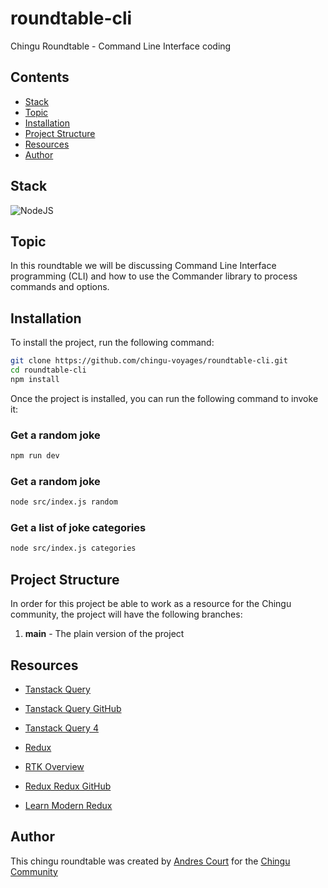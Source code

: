 # roundtable-cli
Chingu Roundtable - Command Line Interface coding

## Contents

- [Stack](#stack)
- [Topic](#topic)
- [Installation](#installation)
- [Project Structure](#project-structure)
- [Resources](#resources)
- [Author](#author)

## Stack

![NodeJS](https://img.shields.io/badge/node.js-6DA55F?style=for-the-badge&logo=node.js&logoColor=white)


## Topic

In this roundtable we will be discussing Command Line Interface programming (CLI) and how to use the Commander library to process commands and options.

## Installation

To install the project, run the following command:

```bash
git clone https://github.com/chingu-voyages/roundtable-cli.git
cd roundtable-cli
npm install
```

Once the project is installed, you can run the following command to invoke it:

### Get a random joke
```bash
npm run dev
```

### Get a random joke
```bash
node src/index.js random
```

### Get a list of joke categories
```bash
node src/index.js categories
```

## Project Structure

In order for this project be able to work as a resource for the Chingu community, the project will have the following branches:

1. **main** - The plain version of the project


## Resources

- [Tanstack Query](https://tanstack.com/query/latest)
- [Tanstack Query GitHub](https://github.com/tanstack/query)
- [Tanstack Query 4](https://youtu.be/SPPQm0dvEes?si=PGFzu5XkffyiThDl)

- [Redux](https://redux-toolkit.js.org/)
- [RTK Overview](https://redux-toolkit.js.org/rtk-query/overview)
- [Redux Redux GitHub](https://github.com/reduxjs/redux)
- [Learn Modern Redux](https://youtu.be/9zySeP5vH9c?si=SQr2IQwXI1_1m-RO)


## Author

This chingu roundtable was created by [Andres Court](https://github.com/alcb1310) for the [Chingu Community](https://chingu.io)
